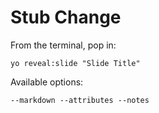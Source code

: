
# Stub Change

From the terminal, pop in:

  ```yo reveal:slide "Slide Title"```

Available options:

 ```--markdown --attributes --notes```
